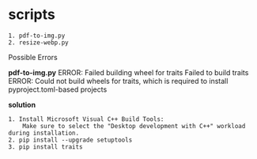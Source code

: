 # scripts

    1. pdf-to-img.py
    2. resize-webp.py

Possible Errors

<strong>pdf-to-img.py</strong>
ERROR: Failed building wheel for traits
Failed to build traits
ERROR: Could not build wheels for traits, which is required to install pyproject.toml-based projects

<strong>solution</strong>

    1. Install Microsoft Visual C++ Build Tools:
        Make sure to select the "Desktop development with C++" workload during installation.
    2. pip install --upgrade setuptools
    3. pip install traits
